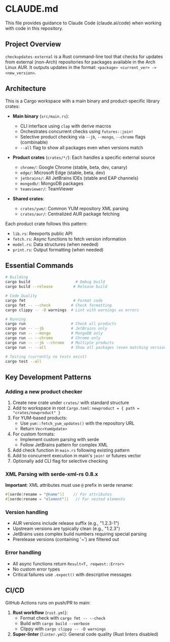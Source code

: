 # CLAUDE.md

This file provides guidance to Claude Code (claude.ai/code) when working with code in this repository.

## Project Overview

`checkupdates-external` is a Rust command-line tool that checks for updates from external (non-Arch) repositories for packages available in the Arch Linux AUR. It outputs updates in the format: `<package> <current_ver> -> <new_version>`.

## Architecture

This is a Cargo workspace with a main binary and product-specific library crates:

- **Main binary** (`src/main.rs`):

  - CLI interface using `clap` with derive macros
  - Orchestrates concurrent checks using `futures::join!`
  - Selective product checking via `--jb`, `--mongo`, `--chrome` flags (combinable)
  - `--all` flag to show all packages even when versions match

- **Product crates** (`crates/*/`): Each handles a specific external source

  - `chrome/`: Google Chrome (stable, beta, dev, canary)
  - `edge/`: Microsoft Edge (stable, beta, dev)
  - `jetbrains/`: All JetBrains IDEs (stable and EAP channels)
  - `mongodb/`: MongoDB packages
  - `teamviewer/`: TeamViewer

- **Shared crates**:
  - `crates/yum/`: Common YUM repository XML parsing
  - `crates/aur/`: Centralized AUR package fetching

Each product crate follows this pattern:

- `lib.rs`: Reexports public API
- `fetch.rs`: Async functions to fetch version information
- `model.rs`: Data structures (when needed)
- `print.rs`: Output formatting (when needed)

## Essential Commands

```bash
# Building
cargo build                    # Debug build
cargo build --release         # Release build

# Code Quality
cargo fmt                     # Format code
cargo fmt -- --check         # Check formatting
cargo clippy -- -D warnings  # Lint with warnings as errors

# Running
cargo run                    # Check all products
cargo run -- --jb            # JetBrains only
cargo run -- --mongo         # MongoDB only
cargo run -- --chrome        # Chrome only
cargo run -- --jb --chrome   # Multiple products
cargo run -- --all           # Show all packages (even matching versions)

# Testing (currently no tests exist)
cargo test --all
```

## Key Development Patterns

### Adding a new product checker

1. Create new crate under `crates/` with standard structure
2. Add to workspace in root `Cargo.toml`: `newproduct = { path = "crates/newproduct" }`
3. For YUM-based products:
   - Use `yum::fetch_yum_updates()` with the repository URL
   - Return `Vec<YumUpdate>`
4. For custom formats:
   - Implement custom parsing with serde
   - Follow JetBrains pattern for complex XML
5. Add check function in `main.rs` following existing pattern
6. Add to concurrent execution in main's `join!` or futures vector
7. Optionally add CLI flag for selective checking

### XML Parsing with serde-xml-rs 0.8.x

**Important**: XML attributes must use `@` prefix in serde rename:

```rust
#[serde(rename = "@name")]    // For attributes
#[serde(rename = "element")]   // For nested elements
```

### Version handling

- AUR versions include release suffix (e.g., "1.2.3-1")
- Upstream versions are typically clean (e.g., "1.2.3")
- JetBrains uses complex build numbers requiring special parsing
- Prerelease versions (containing '~') are filtered out

### Error handling

- All async functions return `Result<T, reqwest::Error>`
- No custom error types
- Critical failures use `.expect()` with descriptive messages

## CI/CD

GitHub Actions runs on push/PR to main:

1. **Rust workflow** (`rust.yml`):
   - Format check with `cargo fmt -- --check`
   - Build with `cargo build --verbose`
   - Clippy with `cargo clippy -- -D warnings`
2. **Super-linter** (`linter.yml`): General code quality (Rust linters disabled)
